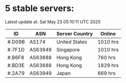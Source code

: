 # 5 stable servers:

Latest update at: Sat May 23 05:10:11 UTC 2020

| ID | ASN | Server Country | Online |
| -- | --- | -------------- | ------ |
| #.D09B | AS174 | United States | 1010 hrs |
| #.7F1D | AS63949 | Singapore | 1010 hrs |
| #.B6F8 | AS63888 | Hong Kong | 760 hrs |
| #.BD3E | AS63888 | Hong Kong | 1829 hrs |
| #.2A79 | AS63949 | Japan | 669 hrs |

